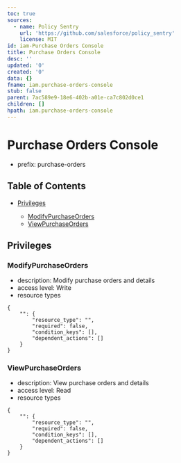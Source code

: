 ```yaml
---
toc: true
sources:
  - name: Policy Sentry
    url: 'https://github.com/salesforce/policy_sentry'
    license: MIT
id: iam-Purchase Orders Console
title: Purchase Orders Console
desc: ''
updated: '0'
created: '0'
data: {}
fname: iam.purchase-orders-console
stub: false
parent: 7ac589e9-18e6-402b-a01e-ca7c802d0ce1
children: []
hpath: iam.purchase-orders-console
---
```

# Purchase Orders Console

- prefix: purchase-orders

## Table of Contents

- [Privileges](#privileges)

  - [ModifyPurchaseOrders](#modifypurchaseorders)
  - [ViewPurchaseOrders](#viewpurchaseorders)

## Privileges

### ModifyPurchaseOrders

- description: Modify purchase orders and details
- access level: Write
- resource types

```
{
    "": {
        "resource_type": "",
        "required": false,
        "condition_keys": [],
        "dependent_actions": []
    }
}
```

### ViewPurchaseOrders

- description: View purchase orders and details
- access level: Read
- resource types

```
{
    "": {
        "resource_type": "",
        "required": false,
        "condition_keys": [],
        "dependent_actions": []
    }
}
```
